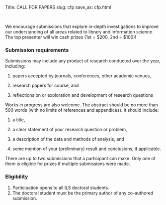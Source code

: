 Title: CALL FOR PAPERS
slug: cfp
save_as: cfp.html

<br>

We encourage submissions that explore in-depth investigations to improve our understanding of all areas related to library and information science. 
The top presenter will win cash prizes (1st = $200, 2nd = $100)! 

### Submission requirements
Submissions may include any product of research conducted over the year, including:

1. papers accepted by journals, conferences, other academic venues,

2. research papers for course, and

3. reflections on or exploration and development of research questions

Works in progress are also welcome. The abstract should be no more than 500 words (with no limits of references and appendices).
It should include:

1. a title,

2. a clear statement of your research question or problem,

3. a description of the data and methods of analysis, and 

4. some mention of your (preliminary) result and conclusions, if applicable.

There are up to two submissions that a participant can make. Only one of them is eligible for prizes if multiple submissions were made.

### Eligibility

1. Participation opens to all ILS doctoral students.
2. The doctoral student must be the primary author of any co-authored submission.


<br>
